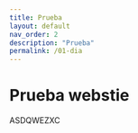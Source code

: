 ```yaml
---
title: Prueba
layout: default
nav_order: 2
description: "Prueba"
permalink: /01-dia
---
```


# Prueba webstie
ASDQWEZXC